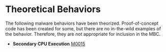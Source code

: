 # Theoretical Behaviors # 
The following malware behaviors have been theorized. Proof-of-concept code has been created for some, but there are no in-the-wild examples of the behavior. Therefore, they are not appropriate for inclusion in the MBC.

* **Secondary CPU Execution** [M0015](https://github.com/MAECProject/malware-behaviors/blob/master/theoretical-behaviors/second-cpu-exe.md)